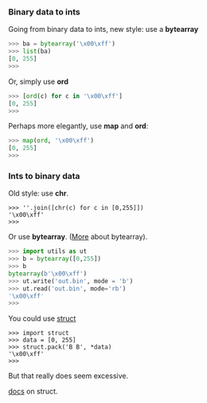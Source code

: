 ### Binary data to ints

Going from binary data to ints, new style:  use a **bytearray**

```python
>>> ba = bytearray('\x00\xff')
>>> list(ba)
[0, 255]
>>>
```

Or, simply use **ord**

```python
>>> [ord(c) for c in '\x00\xff']
[0, 255]
>>>
```

Perhaps more elegantly, use **map** and **ord**:

```python
>>> map(ord, '\x00\xff')
[0, 255]
>>>

```

### Ints to binary data

Old style:  use **chr**.

```
>>> ''.join([chr(c) for c in [0,255]])
'\x00\xff'
>>>
```


Or use **bytearray**.  ([More](ByteArray.md) about bytearray).

```python
>>> import utils as ut
>>> b = bytearray([0,255])
>>> b
bytearray(b'\x00\xff')
>>> ut.write('out.bin', mode = 'b')
>>> ut.read('out.bin', mode='rb')
'\x00\xff'
>>>
```

You could use [struct](Struct.md)

```But that's pretty excessives
>>> import struct
>>> data = [0, 255]
>>> struct.pack('B B', *data)
'\x00\xff'
>>>
```

But that really does seem excessive.

[docs](https://docs.python.org/2/library/struct.html#format-characters) on struct.
